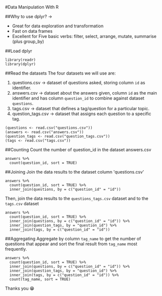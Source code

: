 #Data Manipulation With R

##Why to use dplyr? →

* Great for data exploration and transformation
* Fast on data frames
* Excellent for Five basic verbs: filter, select, arrange, mutate, summarise (plus group_by)

##Load dplyr

````
library(readr)
library(dplyr)
````

##Read the datasets
The four datasets we will use are:
1. questions.csv → dataset of questions asked, storing column `id` as identifier.
2. answers.csv → dataset about the answers given, column `id` as the main identifier and has column `question_id` to combine against dataset `questions`.
3. tags.csv → dataset that defines a tag/question for a particular topic.
4. question_tags.csv → dataset that assigns each question to a specific tag.

````
(questions <- read.csv("questions.csv"))
(answers <- read.csv("answers.csv"))
(question_tags <- read.csv("question_tags.csv"))
(tags <- read.csv("tags.csv"))
````

##Counting 
Count the number of question_id in the dataset answers.csv
````
answers %>% 
  count(question_id, sort = TRUE)
````

##Joining 
Join the data results to the dataset column 'questions.csv'
````
answers %>% 
  count(question_id, sort = TRUE) %>% 
  inner_join(questions, by = c("question_id" = "id"))
````

Then, join the data results to the `questions_tags.csv` dataset and to the `tags.csv` dataset
````
answers %>% 
  count(question_id, sort = TRUE) %>% 
  inner_join(questions, by = c("question_id" = "id")) %>% 
  inner_join(question_tags, by = "question_id") %>% 
  inner_join(tags, by = c("question_id" = "id"))
````

##Aggregating
Aggregate by column `tag_name` to get the number of questions that appear and sort the final result from `tag_name` most frequently.
````
answers %>% 
  count(question_id, sort = TRUE) %>% 
  inner_join(questions, by = c("question_id" = "id")) %>% 
  inner_join(question_tags, by = "question_id") %>% 
  inner_join(tags, by = c("question_id" = "id")) %>% 
  count(tag_name, sort = TRUE)
````

Thanks you 😁